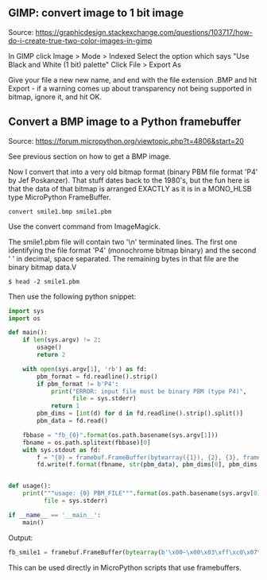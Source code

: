 ## GIMP: convert image to 1 bit image

Source: https://graphicdesign.stackexchange.com/questions/103717/how-do-i-create-true-two-color-images-in-gimp

In GIMP click Image > Mode > Indexed
Select the option which says "Use Black and White (1 bit) palette"
Click File > Export As

Give your file a new new name, and end with the file extension .BMP and
hit Export - if a warning comes up about transparency not being supported
in bitmap, ignore it, and hit OK.


## Convert a BMP image to a Python framebuffer

Source: https://forum.micropython.org/viewtopic.php?t=4806&start=20

See previous section on how to get a BMP image.

Now I convert that into a very old bitmap format (binary PBM file format
'P4' by Jef Poskanzer). That stuff dates back to the 1980's, but the fun
here is that the data of that bitmap is arranged EXACTLY as it is in a
MONO_HLSB type MicroPython FrameBuffer.

```
convert smile1.bmp smile1.pbm
```

Use the convert command from ImageMagick.

The smile1.pbm file will contain two '\n' terminated lines. The first one
identifying the file format 'P4' (monochrome bitmap binary) and the second
'<width> <height>' in decimal, space separated. The remaining bytes in that
file are the binary bitmap data.V

```
$ head -2 smile1.pbm
```

Then use the following python snippet:

```python
import sys
import os

def main():
    if len(sys.argv) != 2:
        usage()
        return 2

    with open(sys.argv[1], 'rb') as fd:
        pbm_format = fd.readline().strip()
        if pbm_format != b'P4':
            print("ERROR: input file must be binary PBM (type P4)",
                  file = sys.stderr)
            return 1
        pbm_dims = [int(d) for d in fd.readline().strip().split()]
        pbm_data = fd.read()

    fbbase = "fb_{0}".format(os.path.basename(sys.argv[1]))
    fbname = os.path.splitext(fbbase)[0]
    with sys.stdout as fd:
        f = "{0} = framebuf.FrameBuffer(bytearray({1}), {2}, {3}, framebuf.MONO_HLSB)\n"
        fd.write(f.format(fbname, str(pbm_data), pbm_dims[0], pbm_dims[1]))


def usage():
    print("""usage: {0} PBM_FILE""".format(os.path.basename(sys.argv[0])),
          file = sys.stderr)

if __name__ == '__main__':
    main()
```

Output:

```python
fb_smile1 = framebuf.FrameBuffer(bytearray(b'\x00~\x00\x03\xff\xc0\x07\x81\xe0\x1e\x00x8\x00\x1c0\x00\x0c`\x00\x0ea\xc3\x86\xe0\x00\x07\xc0\x00\x03\xc0\x00\x03\xc0\x00\x02\xc0\x00\x03\xc0\x00\x03\xe0B\x07`<\x06`\x00\x060\x00\x0c8\x00\x1c\x1e\x00x\x07\x81\xe0\x03\xff\xc0\x00\xff\x00'), 24, 23, framebuf.MONO_HLSB)
```

This can be used directly in MicroPython scripts that use framebuffers.
